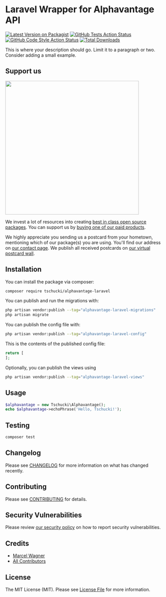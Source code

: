 # Laravel Wrapper for Alphavantage API

[![Latest Version on Packagist](https://img.shields.io/packagist/v/tschucki/alphavantage-laravel.svg?style=flat-square)](https://packagist.org/packages/tschucki/alphavantage-laravel)
[![GitHub Tests Action Status](https://img.shields.io/github/actions/workflow/status/tschucki/alphavantage-laravel/run-tests.yml?branch=main&label=tests&style=flat-square)](https://github.com/tschucki/alphavantage-laravel/actions?query=workflow%3Arun-tests+branch%3Amain)
[![GitHub Code Style Action Status](https://img.shields.io/github/actions/workflow/status/tschucki/alphavantage-laravel/fix-php-code-style-issues.yml?branch=main&label=code%20style&style=flat-square)](https://github.com/tschucki/alphavantage-laravel/actions?query=workflow%3A"Fix+PHP+code+style+issues"+branch%3Amain)
[![Total Downloads](https://img.shields.io/packagist/dt/tschucki/alphavantage-laravel.svg?style=flat-square)](https://packagist.org/packages/tschucki/alphavantage-laravel)

This is where your description should go. Limit it to a paragraph or two. Consider adding a small example.

## Support us

[<img src="https://github-ads.s3.eu-central-1.amazonaws.com/alphavantage-laravel.jpg?t=1" width="419px" />](https://spatie.be/github-ad-click/alphavantage-laravel)

We invest a lot of resources into creating [best in class open source packages](https://spatie.be/open-source). You can support us by [buying one of our paid products](https://spatie.be/open-source/support-us).

We highly appreciate you sending us a postcard from your hometown, mentioning which of our package(s) you are using. You'll find our address on [our contact page](https://spatie.be/about-us). We publish all received postcards on [our virtual postcard wall](https://spatie.be/open-source/postcards).

## Installation

You can install the package via composer:

```bash
composer require tschucki/alphavantage-laravel
```

You can publish and run the migrations with:

```bash
php artisan vendor:publish --tag="alphavantage-laravel-migrations"
php artisan migrate
```

You can publish the config file with:

```bash
php artisan vendor:publish --tag="alphavantage-laravel-config"
```

This is the contents of the published config file:

```php
return [
];
```

Optionally, you can publish the views using

```bash
php artisan vendor:publish --tag="alphavantage-laravel-views"
```

## Usage

```php
$alphavantage = new Tschucki\Alphavantage();
echo $alphavantage->echoPhrase('Hello, Tschucki!');
```

## Testing

```bash
composer test
```

## Changelog

Please see [CHANGELOG](CHANGELOG.md) for more information on what has changed recently.

## Contributing

Please see [CONTRIBUTING](CONTRIBUTING.md) for details.

## Security Vulnerabilities

Please review [our security policy](../../security/policy) on how to report security vulnerabilities.

## Credits

- [Marcel Wagner](https://github.com/Tschucki)
- [All Contributors](../../contributors)

## License

The MIT License (MIT). Please see [License File](LICENSE.md) for more information.
